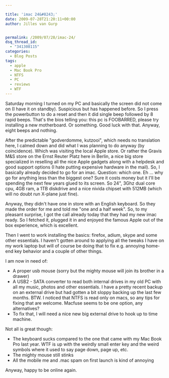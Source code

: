 ```yaml
---

title: 'imac 24&#8243;'
date: 2009-07-28T21:20:11+00:00
author: Jilles van Gurp


permalink: /2009/07/28/imac-24/
dsq_thread_id:
  - "341308115"
categories:
  - Blog Posts
tags:
  - apple
  - Mac Book Pro
  - NTFS
  - PC
  - reviews
  - WTF
---
```

Saturday morning I turned on my PC and basically the screen did not come on (I have it on standby). Suspicious but has happened before. So I press the powerbutton to do a reset and then it did single beep followed by 8 rapid beeps. That's the bios telling you: this pc is FOOBARRED, please try installing a new motherboard. Or something. Good luck with that. Anyway, eight beeps and nothing. 

After the predictable "godverdomme, kutzooi", which needs no translation here, I calmed down and did what I was planning to do anyway (by coincidence). Which was visiting the local Apple store. Or rather the Gravis M&S store on the Ernst Reuter Platz here in Berlin, a nice big store specialized in reselling all the nice Apple gadgets along with a helpdesk and good support options (I hate putting expensive hardware in the mail). So, I basically already decided to go for an imac. Question: which one. Eh ... why go for anything less than the biggest one? Sure it costs money but it I'll be spending the next few years glued to its screen. So 24", 3Ghz dual core cpu, 4GB ram, a 1TB diskdrive and a nice nivida chipset with 512MB (which will no doubt run X-plane just fine).

Anyway, they didn't have one in store with an English keyboard. So they made the order for me and told me "one and a half week". So, to my pleasant surprise, I got the call already today that they had my new imac ready. So I fetched it, plugged it in and enjoyed the famous Apple out of the box experience, which is excellent.

Then I went to work installing the basics: firefox, adium, skype and some other essentials. I haven't gotten around to applying all the tweaks I have on my work laptop but will of course be doing that to fix e.g. annoying home-end key behavior and a couple of other things.

I am now in need of:

- A proper usb mouse (sorry but the mighty mouse will join its brother in a drawer)
- A USB2 - SATA converter to read both internal drives in my old PC with all my music, photos and other essentials. I have a pretty recent backup on an external drive but had gotten a bit sloppy backing up the last few months. BTW. I noticed that NTFS is read only on macs, so any tips for fixing that are welcome. Macfuse seems to be one option, any alternatives?
- To fix that, I will need a nice new big external drive to hook up to time machine. 

Not all is great though:

- The keyboard sucks compared to the one that came with my Mac Book Pro last year. WTF is up with the weirdly small enter key and the weird symbols where it used to say page down, page up, etc.
- The mighty mouse still stinks
- All the mobile me and .mac spam on first launch is kind of annoying

Anyway, happy to be online again.

